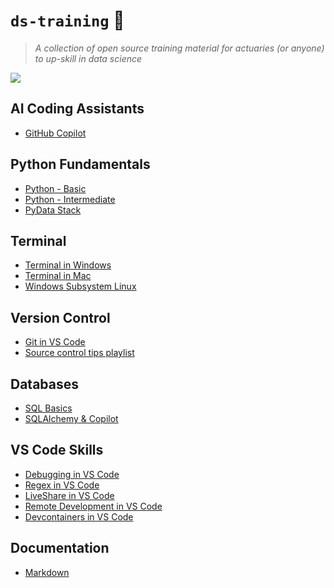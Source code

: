 # `ds-training` 📓
> *A collection of open source training material for actuaries (or anyone) to up-skill in data science*

![](https://media.giphy.com/media/zIOdLMZDcBDc2gk6vV/giphy.gif?cid=790b76115z20caqim0bzt56valpecg67mpo2wh0kazib6z0u&ep=v1_gifs_search&rid=giphy.gif&ct=g)


## AI Coding Assistants
- [GitHub Copilot](./GitHub%20Copilot.md)

## Python Fundamentals
- [Python - Basic](./Python%20-%20Basic.md)
- [Python - Intermediate](./Python%20-%20Intermediate.md)
- [PyData Stack](./PyData%20Stack.md)

## Terminal
- [Terminal in Windows](./Terminal%20in%20Windows.md)
- [Terminal in Mac](./Terminal%20in%20Mac.md)
- [Windows Subsystem Linux](./Windows%20Subsystem%20Linux.md)

## Version Control
- [Git in VS Code](./Git%20in%20VS%20Code.md)
- [Source control tips playlist](./Source%20control%20tips%20playlist.md)

## Databases
- [SQL Basics](./SQL%20Basics.md)
- [SQLAlchemy & Copilot](./SQLAlchemy%20%26%20Copilot.md)

## VS Code Skills
- [Debugging in VS Code](./Debugging%20in%20VS%20Code.md)
- [Regex in VS Code](./Regex%20in%20VS%20Code.md)
- [LiveShare in VS Code](./LiveShare%20in%20VS%20Code.md)
- [Remote Development in VS Code](./Remote%20Development%20in%20VS%20Code.md)
- [Devcontainers in VS Code](./Devcontainers%20in%20VS%20Code.md)

## Documentation
- [Markdown](./Markdown.md)

